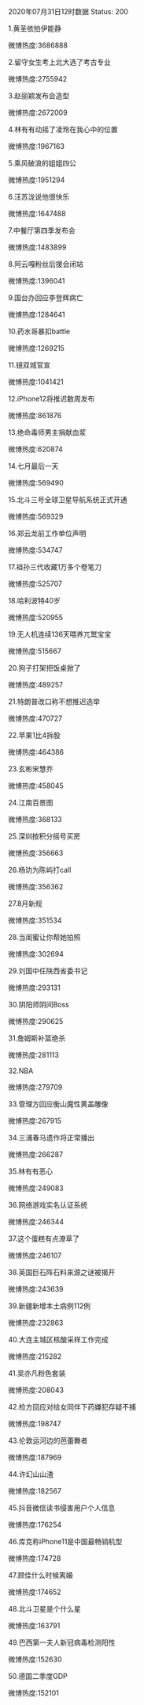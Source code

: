 2020年07月31日12时数据
Status: 200

1.黄圣依拍伊能静

微博热度:3686888

2.留守女生考上北大选了考古专业

微博热度:2755942

3.赵丽颖发布会造型

微博热度:2672009

4.林有有动摇了凌玲在我心中的位置

微博热度:1967163

5.乘风破浪的姐姐四公

微博热度:1951294

6.汪苏泷说他很快乐

微博热度:1647488

7.中餐厅第四季发布会

微博热度:1483899

8.阿云嘎粉丝后援会闭站

微博热度:1396041

9.国台办回应李登辉病亡

微博热度:1284641

10.药水哥暴扣battle

微博热度:1269215

11.镜双城官宣

微博热度:1041421

12.iPhone12将推迟数周发布

微博热度:861876

13.绝命毒师男主捐献血浆

微博热度:620874

14.七月最后一天

微博热度:569490

15.北斗三号全球卫星导航系统正式开通

微博热度:569329

16.郑云龙前工作单位声明

微博热度:534747

17.祖孙三代收藏1万多个卷笔刀

微博热度:525707

18.哈利波特40岁

微博热度:520955

19.无人机连续136天喂养兀鹫宝宝

微博热度:515667

20.狗子打架把饭桌掀了

微博热度:489257

21.特朗普改口称不想推迟选举

微博热度:470727

22.苹果1比4拆股

微博热度:464386

23.玄彬宋慧乔

微博热度:458045

24.江南百景图

微博热度:368133

25.深圳按积分摇号买房

微博热度:356663

26.杨玏为陈屿打call

微博热度:356362

27.8月新规

微博热度:351534

28.当闺蜜让你帮她拍照

微博热度:302694

29.刘国中任陕西省委书记

微博热度:293131

30.阴阳师阴间Boss

微博热度:290625

31.詹姆斯补篮绝杀

微博热度:281113

32.NBA

微博热度:279709

33.管理方回应衡山魔性黄盖雕像

微博热度:267915

34.三浦春马遗作将正常播出

微博热度:266287

35.林有有恶心

微博热度:249083

36.网络游戏实名认证系统

微博热度:246344

37.这个蛋糕有点潦草了

微博热度:246107

38.英国巨石阵石料来源之谜被揭开

微博热度:243639

39.新疆新增本土病例112例

微博热度:232863

40.大连主城区核酸采样工作完成

微博热度:215282

41.吴亦凡粉色套装

微博热度:208043

42.检方回应对给女同伴下药嫌犯存疑不捕

微博热度:198747

43.伦敦运河边的芭蕾舞者

微博热度:187969

44.许幻山山渣

微博热度:182567

45.抖音微信读书侵害用户个人信息

微博热度:176254

46.库克称iPhone11是中国最畅销机型

微博热度:174728

47.顾佳什么时候离婚

微博热度:174652

48.北斗卫星是个什么星

微博热度:163791

49.巴西第一夫人新冠病毒检测阳性

微博热度:152630

50.德国二季度GDP

微博热度:152101

